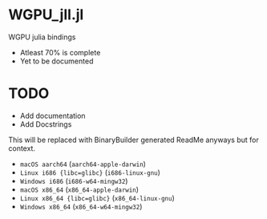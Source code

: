 # WGPU_jll.jl
WGPU julia bindings

- Atleast 70% is complete
- Yet to be documented

# TODO 
- Add documentation
- Add Docstrings

This will be replaced with BinaryBuilder generated ReadMe anyways but for context.

* `macOS aarch64` (`aarch64-apple-darwin`)
* `Linux i686 {libc=glibc}` (`i686-linux-gnu`)
* `Windows i686` (`i686-w64-mingw32`)
* `macOS x86_64` (`x86_64-apple-darwin`)
* `Linux x86_64 {libc=glibc}` (`x86_64-linux-gnu`)
* `Windows x86_64` (`x86_64-w64-mingw32`)
